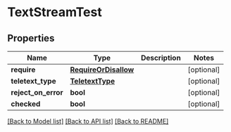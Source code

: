 # TextStreamTest

## Properties
Name | Type | Description | Notes
------------ | ------------- | ------------- | -------------
**require** | [**RequireOrDisallow**](RequireOrDisallow.md) |  | [optional] 
**teletext_type** | [**TeletextType**](TeletextType.md) |  | [optional] 
**reject_on_error** | **bool** |  | [optional] 
**checked** | **bool** |  | [optional] 

[[Back to Model list]](../README.md#documentation-for-models) [[Back to API list]](../README.md#documentation-for-api-endpoints) [[Back to README]](../README.md)


